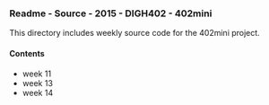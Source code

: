 ### Readme - Source - 2015 - DIGH402 - 402mini

This directory includes weekly source code for the 402mini project.

#### Contents
* week 11
* week 13
* week 14
